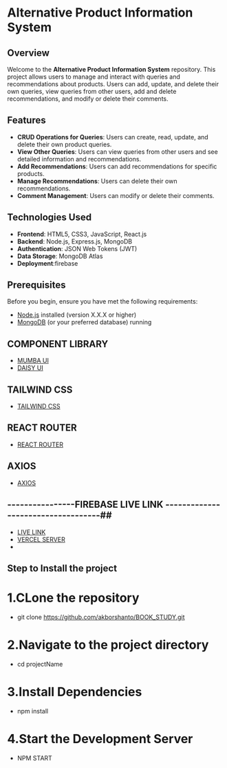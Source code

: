 # Alternative Product Information System
## Overview

Welcome to the **Alternative Product Information System** repository. This project allows users to manage and interact with queries and recommendations about products. Users can add, update, and delete their own queries, view queries from other users, add and delete recommendations, and modify or delete their comments.

## Features

- **CRUD Operations for Queries**: Users can create, read, update, and delete their own product queries.
- **View Other Queries**: Users can view queries from other users and see detailed information and recommendations.
- **Add Recommendations**: Users can add recommendations for specific products.
- **Manage Recommendations**: Users can delete their own recommendations.
- **Comment Management**: Users can modify or delete their comments.

## Technologies Used

- **Frontend**: HTML5, CSS3, JavaScript, React.js
- **Backend**: Node.js, Express.js, MongoDB
- **Authentication**: JSON Web Tokens (JWT)
- **Data Storage**: MongoDB Atlas
- **Deployment**:firebase


## Prerequisites

Before you begin, ensure you have met the following requirements:
- [Node.js](https://nodejs.org/) installed (version X.X.X or higher)
- [MongoDB](https://www.mongodb.com/) (or your preferred database) running
## COMPONENT LIBRARY
- [MUMBA UI](https://mambaui.com/) 
- [DAISY UI](https://daisyui.com/) 
## TAILWIND CSS
- [TAILWIND CSS](https://tailwindcss.com/docs/) 

## REACT ROUTER 
- [REACT ROUTER](https://reactrouter.com/en/main) 
## AXIOS
- [AXIOS](https://axios-http.com/docs/intro)

## ----------------FIREBASE  LIVE LINK -----------------------------------##
- [LIVE LINK ](https://dazzle-food.web.app/)
- [VERCEL SERVER ](https://querypdgateway.vercel.app)
- 
## Step to Install the project
# 1.CLone the repository
- git clone https://github.com/akborshanto/BOOK_STUDY.git
 # 2.Navigate to the project directory
- cd projectName
 # 3.Install Dependencies
- npm install
 #  4.Start the Development Server
- NPM START


